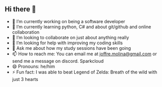 ## Hi there 👋

<!--
**sparkcloud/sparkcloud** is a ✨ _special_ ✨ repository because its `README.md` (this file) appears on your GitHub profile.

Here are some ideas to get you started: --->

- 🔭 I’m currently working on being a software developer
- 🌱 I’m currently learning python, C# and about git/github and online collaboration
- 👯 I’m looking to collaborate on just about anything really
- 🤔 I’m looking for help with improving my coding skills
- 💬 Ask me about how my study sessions have been going
- 📫 How to reach me: You can email me at joffre.molina@gmail.com or send me a message on discord. Sparkcloud 
- 😄 Pronouns: he/him
- ⚡ Fun fact: I was able to beat Legend of Zelda: Breath of the wild with just 3 hearts
